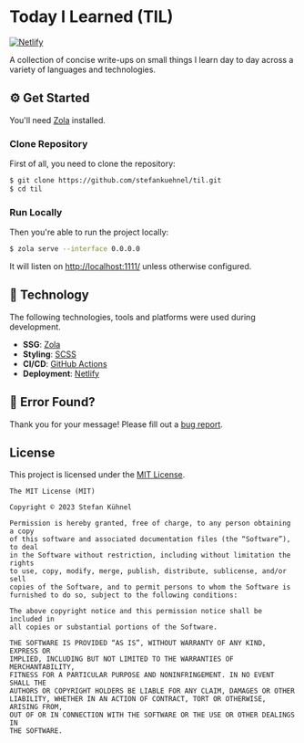 # Today I Learned (TIL)

[![Netlify](../../actions/workflows/netlify.yml/badge.svg)](../../actions/workflows/netlify.yml)

A collection of concise write-ups on small things I learn day to day across a variety of languages and technologies.

## ⚙️ Get Started

You'll need [Zola](https://www.getzola.org) installed.

### Clone Repository

First of all, you need to clone the repository:

```bash
$ git clone https://github.com/stefankuehnel/til.git
$ cd til
```

### Run Locally

Then you're able to run the project locally:

```bash
$ zola serve --interface 0.0.0.0
```

It will listen on [http://localhost:1111/](http://localhost:1111/) unless otherwise configured.

## 🔨 Technology

The following technologies, tools and platforms were used during development.

- **SSG**: [Zola](https://www.getzola.org)
- **Styling**: [SCSS](https://sass-lang.com)
- **CI/CD**: [GitHub Actions](https://github.com/actions)
- **Deployment**: [Netlify](https://netlify.com)

## 👷‍ Error Found?

Thank you for your message! Please fill out a [bug report](../../issues/new?assignees=&labels=&template=bug_report.md&title=).

## License

This project is licensed under the [MIT License](https://choosealicense.com/licenses/mit/).

```
The MIT License (MIT)

Copyright © 2023 Stefan Kühnel

Permission is hereby granted, free of charge, to any person obtaining a copy
of this software and associated documentation files (the “Software”), to deal
in the Software without restriction, including without limitation the rights
to use, copy, modify, merge, publish, distribute, sublicense, and/or sell
copies of the Software, and to permit persons to whom the Software is
furnished to do so, subject to the following conditions:

The above copyright notice and this permission notice shall be included in
all copies or substantial portions of the Software.

THE SOFTWARE IS PROVIDED “AS IS”, WITHOUT WARRANTY OF ANY KIND, EXPRESS OR
IMPLIED, INCLUDING BUT NOT LIMITED TO THE WARRANTIES OF MERCHANTABILITY,
FITNESS FOR A PARTICULAR PURPOSE AND NONINFRINGEMENT. IN NO EVENT SHALL THE
AUTHORS OR COPYRIGHT HOLDERS BE LIABLE FOR ANY CLAIM, DAMAGES OR OTHER
LIABILITY, WHETHER IN AN ACTION OF CONTRACT, TORT OR OTHERWISE, ARISING FROM,
OUT OF OR IN CONNECTION WITH THE SOFTWARE OR THE USE OR OTHER DEALINGS IN
THE SOFTWARE.
```
